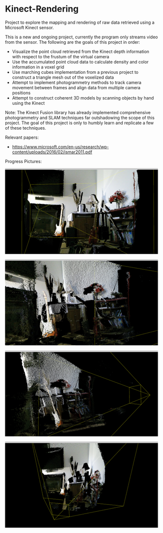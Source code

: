 # Kinect-Rendering
Project to explore the mapping and rendering of raw data retrieved using a Microsoft Kinect sensor. 

This is a new and ongoing project, currently the program only streams video from the sensor. The following are the goals of this project in order:
- Visualize the point cloud retrieved from the Kinect depth information with respect to the frustum of the virtual camera
- Use the accumulated point cloud data to calculate density and color information in a voxel grid
- Use marching cubes implementation from a previous project to construct a triangle mesh out of the voxelized data
- Attempt to implement photogrammetry methods to track camera movement between frames and align data from multiple camera positions
- Attempt to construct coherent 3D models by scanning objects by hand using the Kinect

Note: The Kinect Fusion library has already implemented comprehensive photogrammetry and SLAM techniques far outshadowing the scope of this project. The goal of this project is only to humbly learn and replicate a few of these techniques.

Relevant papers:
- https://www.microsoft.com/en-us/research/wp-content/uploads/2016/02/ismar2011.pdf

Progress Pictures:

![Image 1](https://github.com/nithinp7/Kinect-Rendering/blob/main/out-001.jpg)

![Image 2](https://github.com/nithinp7/Kinect-Rendering/blob/main/out-003.jpg)

![Image 3](https://github.com/nithinp7/Kinect-Rendering/blob/main/out-004.jpg)

![Image 4](https://github.com/nithinp7/Kinect-Rendering/blob/main/out-006.jpg)
